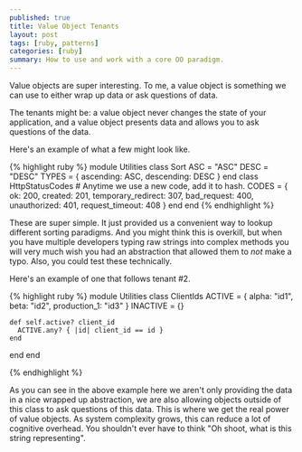 ```yaml
---
published: true
title: Value Object Tenants
layout: post
tags: [ruby, patterns]
categories: [ruby]
summary: How to use and work with a core OO paradigm.
---
```


Value objects are super interesting. To me, a value object is something we can use
to either wrap up data or ask questions of data.

The tenants might be: a value object never changes the state of your application, and 
a value object presents data and allows you to ask questions of the data.

Here's an example of what a few might look like.

{% highlight ruby %}
module Utilities
  class Sort
    ASC = "ASC" 
    DESC = "DESC"
    TYPES = {
      ascending: ASC,
      descending: DESC
    }
  end
  class HttpStatusCodes
    # Anytime we use a new code, add it to hash.
    CODES = {
      ok: 200,
      created: 201,
      temporary_redirect: 307,
      bad_request: 400,
      unauthorized: 401,
      request_timeout: 408
    }
  end
end
{% endhighlight %}

These are super simple. It just provided us a convenient way to lookup different
sorting paradigms. And you might think this is overkill, but when you have multiple developers
typing raw strings into complex methods you will very much wish you had an abstraction that allowed
them to *not* make a typo. Also, you could test these technically.

Here's an example of one that follows tenant #2. 

{% highlight ruby %}
module Utilities
  class ClientIds
    ACTIVE = {
      alpha: "id1",
      beta: "id2",
      production_1: "id3"
    }
    INACTIVE = {}

    def self.active? client_id
      ACTIVE.any? { |id| client_id == id }
    end
  end
end

{% endhighlight %}

As you can see in the above example here we aren't only providing the data in a nice wrapped up 
abstraction, we are also allowing objects outside of this class to ask questions of this data. 
This is where we get the real power of value objects. As system complexity grows, this can reduce a lot
of cognitive overhead. You shouldn't ever have to think "Oh shoot, what is this string representing".
